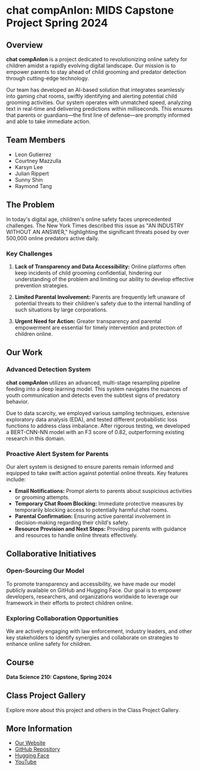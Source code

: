 # chat compAnIon: MIDS Capstone Project Spring 2024

## Overview

**chat compAnIon** is a project dedicated to revolutionizing online safety for children amidst a rapidly evolving digital landscape. Our mission is to empower parents to stay ahead of child grooming and predator detection through cutting-edge technology.

Our team has developed an AI-based solution that integrates seamlessly into gaming chat rooms, swiftly identifying and alerting potential child grooming activities. Our system operates with unmatched speed, analyzing text in real-time and delivering predictions within milliseconds. This ensures that parents or guardians—the first line of defense—are promptly informed and able to take immediate action.

## Team Members

- Leon Gutierrez
- Courtney Mazzulla
- Karsyn Lee
- Julian Rippert
- Sunny Shin
- Raymond Tang

## The Problem

In today's digital age, children's online safety faces unprecedented challenges. The New York Times described this issue as "AN INDUSTRY WITHOUT AN ANSWER," highlighting the significant threats posed by over 500,000 online predators active daily.

### Key Challenges

1. **Lack of Transparency and Data Accessibility:** Online platforms often keep incidents of child grooming confidential, hindering our understanding of the problem and limiting our ability to develop effective prevention strategies.
  
2. **Limited Parental Involvement:** Parents are frequently left unaware of potential threats to their children's safety due to the internal handling of such situations by large corporations.

3. **Urgent Need for Action:** Greater transparency and parental empowerment are essential for timely intervention and protection of children online.

## Our Work

### Advanced Detection System

**chat compAnIon** utilizes an advanced, multi-stage resampling pipeline feeding into a deep learning model. This system navigates the nuances of youth communication and detects even the subtlest signs of predatory behavior.

Due to data scarcity, we employed various sampling techniques, extensive exploratory data analysis (EDA), and tested different probabilistic loss functions to address class imbalance. After rigorous testing, we developed a BERT-CNN-NN model with an F3 score of 0.82, outperforming existing research in this domain.

### Proactive Alert System for Parents

Our alert system is designed to ensure parents remain informed and equipped to take swift action against potential online threats. Key features include:

- **Email Notifications:** Prompt alerts to parents about suspicious activities or grooming attempts.
- **Temporary Chat Room Blocking:** Immediate protective measures by temporarily blocking access to potentially harmful chat rooms.
- **Parental Confirmation:** Ensuring active parental involvement in decision-making regarding their child's safety.
- **Resource Provision and Next Steps:** Providing parents with guidance and resources to handle online threats effectively.

## Collaborative Initiatives

### Open-Sourcing Our Model

To promote transparency and accessibility, we have made our model publicly available on GitHub and Hugging Face. Our goal is to empower developers, researchers, and organizations worldwide to leverage our framework in their efforts to protect children online.

### Exploring Collaboration Opportunities

We are actively engaging with law enforcement, industry leaders, and other key stakeholders to identify synergies and collaborate on strategies to enhance online safety for children.

## Course

**Data Science 210: Capstone, Spring 2024**

## Class Project Gallery

Explore more about this project and others in the Class Project Gallery.

## More Information

- [Our Website](https://cleemazzulla.github.io/chatcompAnIon/)
- [GitHub Repository](#)
- [Hugging Face](#)
- [YouTube](#)

